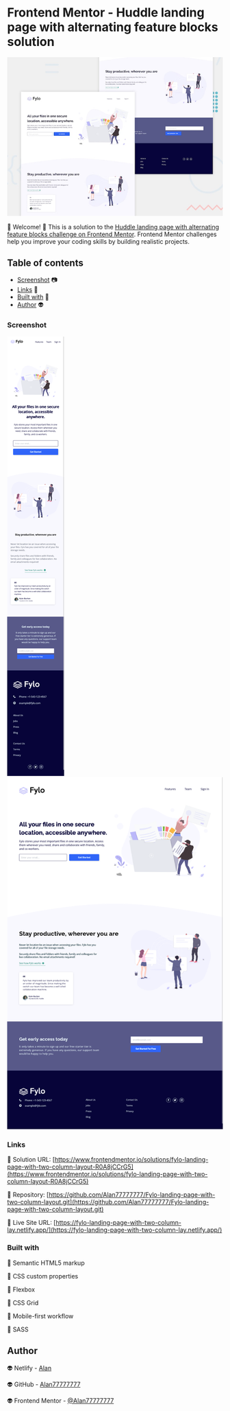 # Frontend Mentor - Huddle landing page with alternating feature blocks solution

![Design preview for the Huddle landing page with alternating feature blocks coding challenge](./design/desktop-preview.jpg)

👋 Welcome! 👋 
This is a solution to the [Huddle landing page with alternating feature blocks challenge on Frontend Mentor](https://www.frontendmentor.io/challenges/huddle-landing-page-with-alternating-feature-blocks-5ca5f5981e82137ec91a5100). Frontend Mentor challenges help you improve your coding skills by building realistic projects. 


## Table of contents

  - [Screenshot](#screenshot) 📷
  - [Links](#links) 🔗
  - [Built with](#built-with) 🔨
  - [Author](#author) 👽


### Screenshot

![](./screenshots/mobile.png)![](./screenshots/desktop.png)

### Links 

🔗 Solution URL: [https://www.frontendmentor.io/solutions/fylo-landing-page-with-two-column-layout-R0A8jCCrG5](https://www.frontendmentor.io/solutions/fylo-landing-page-with-two-column-layout-R0A8jCCrG5)

🔗 Repository: [https://github.com/Alan77777777/Fylo-landing-page-with-two-column-layout.git](https://github.com/Alan77777777/Fylo-landing-page-with-two-column-layout.git)

🔗 Live Site URL: [https://fylo-landing-page-with-two-column-lay.netlify.app/](https://fylo-landing-page-with-two-column-lay.netlify.app/)

### Built with 

🔨 Semantic HTML5 markup

🔨 CSS custom properties

🔨 Flexbox

🔨 CSS Grid

🔨 Mobile-first workflow

🔨 SASS

## Author 

👽 Netlify - [Alan](https://app.netlify.com/teams/alan77777777/overview)

👽 GitHub - [Alan77777777](https://github.com/Alan77777777)

👽 Frontend Mentor - [@Alan77777777](https://www.frontendmentor.io/profile/Alan77777777)
